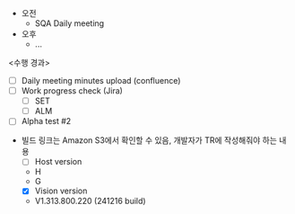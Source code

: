 - 오전
	- SQA Daily meeting
- 오후
	- ...

<수행 경과>
- [ ] Daily meeting minutes upload (confluence)
- [ ] Work progress check (Jira)
	- [ ] SET
	- [ ] ALM

- [ ] Alpha test #2
- 빌드 링크는 Amazon S3에서 확인할 수 있음, 개발자가 TR에 작성해줘야 하는 내용
	- [ ] Host version
	- H
	- G
	- [x] Vision version
	- V1.313.800.220 (241216 build)

